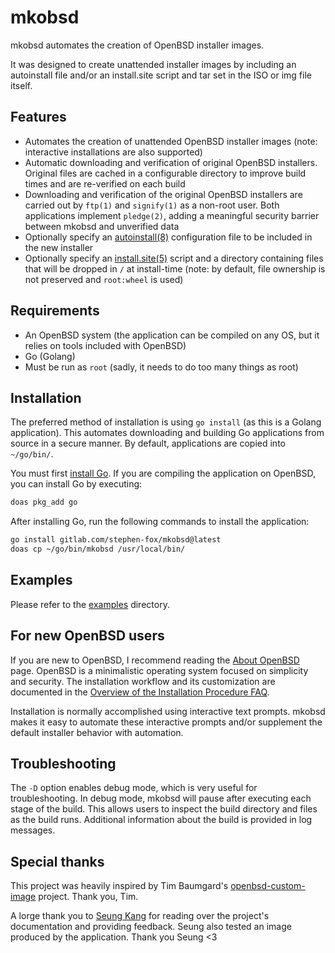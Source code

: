 # mkobsd

mkobsd automates the creation of OpenBSD installer images.

It was designed to create unattended installer images by including
an autoinstall file and/or an install.site script and tar set in
the ISO or img file itself.

## Features

- Automates the creation of unattended OpenBSD installer images
  (note: interactive installations are also supported)
- Automatic downloading and verification of original OpenBSD installers.
  Original files are cached in a configurable directory to improve build
  times and are re-verified on each build
- Downloading and verification of the original OpenBSD installers are carried
  out by `ftp(1)` and `signify(1)` as a non-root user. Both applications
  implement `pledge(2)`, adding a meaningful security barrier between
  mkobsd and unverified data
- Optionally specify an [autoinstall(8)][autoinstall] configuration file
  to be included in the new installer
- Optionally specify an [install.site(5)][install.site] script and
  a directory containing files that will be dropped in `/` at install-time
  (note: by default, file ownership is not preserved and `root:wheel`
  is used)

[autoinstall]: https://man.openbsd.org/autoinstall.8
[install.site]: https://man.openbsd.org/install.site.5

## Requirements

- An OpenBSD system (the application can be compiled on any OS, but it
  relies on tools included with OpenBSD)
- Go (Golang)
- Must be run as `root` (sadly, it needs to do too many things as root)

## Installation

The preferred method of installation is using `go install` (as this is
a Golang application). This automates downloading and building Go
applications from source in a secure manner. By default, applications
are copied into `~/go/bin/`.

You must first [install Go](https://golang.org/doc/install). If you are
compiling the application on OpenBSD, you can install Go by executing:

```sh
doas pkg_add go
```

After installing Go, run the following commands to install the application:

```sh
go install gitlab.com/stephen-fox/mkobsd@latest
doas cp ~/go/bin/mkobsd /usr/local/bin/
```

## Examples

Please refer to the [examples](examples) directory.

## For new OpenBSD users

If you are new to OpenBSD, I recommend reading the [About OpenBSD][about]
page. OpenBSD is a minimalistic operating system focused on simplicity and
security. The installation workflow and its customization are documented in
the [Overview of the Installation Procedure FAQ][installation].

Installation is normally accomplished using interactive text prompts.
mkobsd makes it easy to automate these interactive prompts and/or
supplement the default installer behavior with automation.

[about]: https://www.openbsd.org/faq/faq1.html#WhatIs
[installation]: https://www.openbsd.org/faq/faq4.html#bsd.rd

## Troubleshooting

The `-D` option enables debug mode, which is very useful for troubleshooting.
In debug mode, mkobsd will pause after executing each stage of the build.
This allows users to inspect the build directory and files as the build
runs. Additional information about the build is provided in log messages.

## Special thanks

This project was heavily inspired by Tim Baumgard's
[openbsd-custom-image](https://github.com/tbaumgard/openbsd-custom-image)
project. Thank you, Tim.

A lorge thank you to [Seung Kang](https://github.com/SeungKang) for reading
over the project's documentation and providing feedback. Seung also tested
an image produced by the application. Thank you Seung <3
